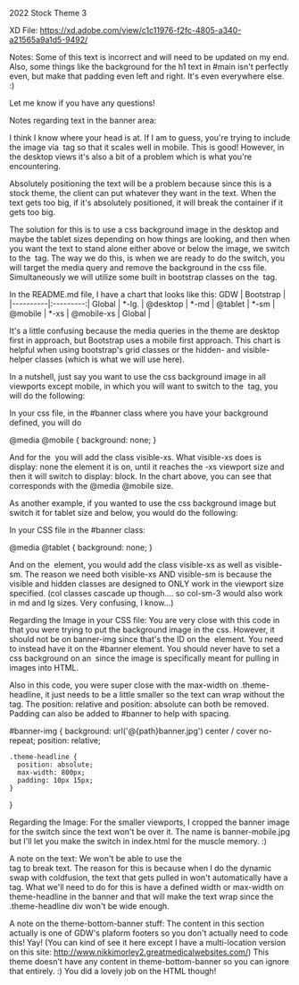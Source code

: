 2022 Stock Theme 3

XD File: https://xd.adobe.com/view/c1c11976-f2fc-4805-a340-a21565a9a1d5-9492/

Notes:
Some of this text is incorrect and will need to be updated on my end. Also, some things like the background for the h1 text in #main isn't perfectly even, but make that padding even left and right. It's even everywhere else. :) 

Let me know if you have any questions!


Notes regarding text in the banner area: 

I think I know where your head is at. If I am to guess, you're trying to include the image via <img> tag so that it scales well in mobile. This is good! However, in the desktop views it's also a bit of a problem which is what you're encountering. 

Absolutely positioning the text will be a problem because since this is a stock theme, the client can put whatever they want in the text. When the text gets too big, if it's absolutely positioned, it will break the container if it gets too big. 

The solution for this is to use a css background image in the desktop and maybe the tablet sizes depending on how things are looking, and then when you want the text to stand alone either above or below the image, we switch to the <img> tag. The way we do this, is when we are ready to do the switch, you will target the media query and remove the background in the css file. Simultaneously we will utilize some built in bootstrap classes on the <img> tag.

In the README.md file, I have a chart that looks like this:
GDW        | Bootstrap |
|----------|:---------:|
Global     | *-lg.     |
@desktop   | *-md      |
@tablet    | *-sm      |
@mobile    | *-xs      |
@mobile-xs | Global    |

It's a little confusing because the media queries in the theme are desktop first in approach, but Bootstrap uses a mobile first approach. This chart is helpful when using bootstrap's grid classes or the hidden- and visible- helper classes (which is what we will use here).

In a nutshell, just say you want to use the css background image in all viewports except mobile, in which you will want to switch to the <img> tag, you will do the following:

In your css file, in the #banner class where you have your background defined, you will do

@media @mobile {
  background: none;
}

And for the <img> you will add the class visible-xs. What visible-xs does is display: none the element it is on, until it reaches the -xs viewport size and then it will switch to display: block. In the chart above, you can see that corresponds with the @media @mobile size.

As another example, if you wanted to use the css background image but switch it for tablet size and below, you would do the following: 

In your CSS file in the #banner class:

@media @tablet {
  background: none;
}

And on the <img> element, you would add the class visible-xs as well as visible-sm. The reason we need both visible-xs AND visible-sm is because the visible and hidden classes are designed to ONLY work in the viewport size specified. (col classes cascade up though.... so col-sm-3 would also work in md and lg sizes. Very confusing, I know...)

Regarding the Image in your CSS file:
You are very close with this code in that you were trying to put the background image in the css. However, it should not be on banner-img since that's the ID on the <img> element. You need to instead have it on the #banner element. You should never have to set a css background on an <img> since the image is specifically meant for pulling in images into HTML.

Also in this code, you were super close with the max-width on .theme-headline, it just needs to be a little smaller so the text can wrap without the <br> tag. The position: relative and position: absolute can both be removed. Padding can also be added to #banner to help with spacing.

#banner-img {
  background: url('@{path}banner.jpg') center / cover no-repeat;
  position: relative;
  
    .theme-headline {
      position: absolute;
      max-width: 800px;
      padding: 10px 15px;
    }
}


Regarding the Image: 
For the smaller viewports, I cropped the banner image for the switch since the text won't be over it. The name is banner-mobile.jpg but I'll let you make the switch in index.html for the muscle memory. :) 

A note on the text:
We won't be able to use the <br> tag to break text. The reason for this is because when I do the dynamic swap with coldfusion, the text that gets pulled in won't automatically have a <br> tag. What we'll need to do for this is have a defined width or max-width on theme-headline in the banner and that will make the text wrap since the .theme-headline div won't be wide enough.

A note on the theme-bottom-banner stuff:
The content in this section actually is one of GDW's plaform footers so you don't actually need to code this! Yay! (You can kind of see it here except I have a multi-location version on this site: http://www.nikkimorley2.greatmedicalwebsites.com/) This theme doesn't have any content in theme-bottom-banner so you can ignore that entirely. :) You did a lovely job on the HTML though! 
